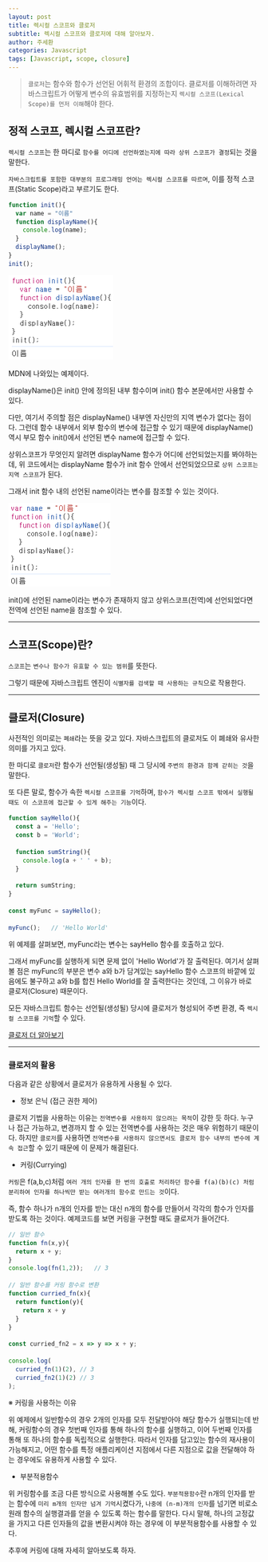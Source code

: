 ```yaml
---
layout: post
title: 렉시컬 스코프와 클로저
subtitle: 렉시컬 스코프와 클로저에 대해 알아보자.
author: 주세환
categories: Javascript
tags: [Javascript, scope, closure]
---
```


> `클로저`는 함수와 함수가 선언된 어휘적 환경의 조합이다. 클로저를 이해하려면 자바스크립트가 어떻게 변수의 유효범위를 지정하는지 `렉시컬 스코프(Lexical Scope)를 먼저 이해`해야 한다.

## 정적 스코프, 렉시컬 스코프란?

`렉시컬 스코프`는 한 마디로 `함수를 어디에 선언하였는지에 따라 상위 스코프가 결정`되는 것을 말한다.

`자바스크립트를 포함한 대부분의 프로그래밍 언어는 렉시컬 스코프를 따르며`, 이를 정적 스코프(Static Scope)라고 부르기도 한다.

```javascript
function init(){
  var name = "이름"
  function displayName(){
    console.log(name);
  }
  displayName();
}
init();
```

![](/assets/images/posts/주세환/20240628/Screenshot_01.png)


MDN에 나와있는 예제이다.

displayName()은 init() 안에 정의된 내부 함수이며 init() 함수 본문에서만 사용할 수 있다.

다만, 여기서 주의할 점은 displayName() 내부엔 자신만의 지역 변수가 없다는 점이다. 그런데 함수 내부에서 외부 함수의 변수에 접근할 수 있기 때문에 displayName() 역시 부모 함수 init()에서 선언된 변수 name에 접근할 수 있다.

상위스코프가 무엇인지 알려면 displayName 함수가 어디에 선언되었는지를 봐야하는데, 위 코드에서는 displayName 함수가 init 함수 안에서 선언되었으므로 `상위 스코프는 지역 스코프`가 된다.

그래서 init 함수 내의 선언된 name이라는 변수를 참조할 수 있는 것이다.

![](/assets/images/posts/주세환/20240628/Screenshot_02.png)


init()에 선언된 name이라는 변수가 존재하지 않고 상위스코프(전역)에 선언되었다면 전역에 선언된 name을 참조할 수 있다.

---

## 스코프(Scope)란?

`스코프`는 `변수나 함수가 유효할 수 있는 범위`를 뜻한다.

그렇기 때문에 자바스크립트 엔진이 `식별자를 검색할 때 사용하는 규칙`으로 작용한다.

---

## 클로저(Closure)

사전적인 의미로는 `폐쇄`라는 뜻을 갖고 있다.
자바스크립트의 클로저도 이 폐쇄와 유사한 의미를 가지고 있다.

한 마디로 `클로저`란 함수가 선언될(생성될) 때 그 당시에 `주변의 환경과 함께 갇히는 것`을 말한다.

또 다른 말로, 함수가 속한 `렉시컬 스코프를 기억`하며, `함수가 렉시컬 스코프 밖에서 실행될 때도 이 스코프에 접근할 수 있게 해주는 기능`이다.

```javascript
function sayHello(){
  const a = 'Hello';
  const b = 'World';
  
  function sumString(){
    console.log(a + ' ' + b);
  }
  
  return sumString;
}

const myFunc = sayHello();

myFunc();	// 'Hello World'
```

위 예제를 살펴보면, myFunc라는 변수는 sayHello 함수를 호출하고 있다.

그래서 myFunc를 실행하게 되면 문제 없이 'Hello World'가 잘 출력된다. 여기서 살펴볼 점은 myFunc의 부분은 변수 a와 b가 담겨있는 sayHello 함수 스코프의 바깥에 있음에도 불구하고 a와 b를 합친 Hello World를 잘 출력한다는 것인데, 그 이유가 바로 클로저(Closure) 때문이다.

모든 자바스크립트 함수는 선언될(생성될) 당시에 클로저가 형성되어 주변 환경, 즉 `렉시컬 스코프를 기억`할 수 있다.

[클로저 더 알아보기](https://nawhes.techblog.nbyte.kr/posts/JavaScript-closure/)

---

### 클로저의 활용

다음과 같은 상황에서 클로저가 유용하게 사용될 수 있다.

- 정보 은닉 (접근 권한 제어)

클로저 기법을 사용하는 이유는 `전역변수를 사용하지 않으려는 목적`이 강한 듯 하다.
누구나 접근 가능하고, 변경까지 할 수 있는 전역변수를 사용하는 것은 매우 위험하기 때문이다.
하지만 `클로저`를 사용하면 `전역변수를 사용하지 않으면서도 클로저 함수 내부의 변수에 계속 접근`할 수 있기 때문에 이 문제가 해결된다.


- 커링(Currying)

`커링`은 f(a,b,c)처럼 `여러 개의 인자를 한 번의 호출로 처리하던 함수를 f(a)(b)(c) 처럼 분리하여 인자를 하나씩만 받는 여러개의 함수로 만드는 것`이다.

즉, 함수 하나가 n개의 인자를 받는 대신 n개의 함수를 만들어서 각각의 함수가 인자를 받도록 하는 것이다.
예제코드를 보면 커링을 구현할 때도 클로저가 들어간다.

```javascript
// 일반 함수
function fn(x,y){
  return x + y;
}
console.log(fn(1,2));	// 3

// 일반 함수를 커링 함수로 변환
function curried_fn(x){
  return function(y){
    return x + y
  }
}

const curried_fn2 = x => y => x + y;

console.log(
  curried_fn(1)(2),	// 3
  curried_fn2(1)(2)	// 3
);
```

※ 커링을 사용하는 이유

위 예제에서 일반함수의 경우 2개의 인자를 모두 전달받아야 해당 함수가 실행되는데 반해, 커링함수의 경우 첫번째 인자를 통해 하나의 함수를 실행하고, 이어 두번째 인자를 통해 또 하나의 함수를 독립적으로 실행한다. 따라서 인자를 담고있는 함수의 재사용이 가능해지고, 어떤 함수를 특정 애플리케이션 지점에서 다른 지점으로 값을 전달해야 하는 경우에도 유용하게 사용할 수 있다.


- 부분적용함수

위 커링함수를 조금 다른 방식으로 사용해볼 수도 있다.
`부분적용함수`란 n개의 인자를 받는 함수에 `미리 m개의 인자만 넘겨 기억`시켰다가, `나중에 (n-m)개의 인자`를 넘기면 비로소 원래 함수의 실행결과를 얻을 수 있도록 하는 함수를 말한다.
다시 말해, 하나의 고정값을 가지고 다른 인자들의 값을 변환시켜야 하는 경우에 이 부분적용함수를 사용할 수 있다.

추후에 커링에 대해 자세히 알아보도록 하자.